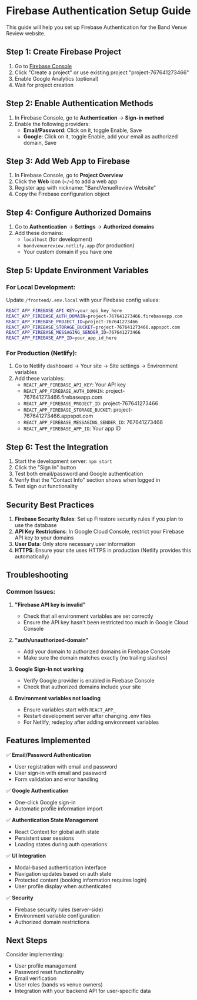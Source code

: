 # Firebase Authentication Setup Guide

This guide will help you set up Firebase Authentication for the Band Venue Review website.

## Step 1: Create Firebase Project

1. Go to [Firebase Console](https://console.firebase.google.com/)
2. Click "Create a project" or use existing project "project-767641273466"
3. Enable Google Analytics (optional)
4. Wait for project creation

## Step 2: Enable Authentication Methods

1. In Firebase Console, go to **Authentication** → **Sign-in method**
2. Enable the following providers:
   - **Email/Password**: Click on it, toggle Enable, Save
   - **Google**: Click on it, toggle Enable, add your email as authorized domain, Save

## Step 3: Add Web App to Firebase

1. In Firebase Console, go to **Project Overview**
2. Click the **Web** icon (`</>`) to add a web app
3. Register app with nickname: "BandVenueReview Website"
4. Copy the Firebase configuration object

## Step 4: Configure Authorized Domains

1. Go to **Authentication** → **Settings** → **Authorized domains**
2. Add these domains:
   - `localhost` (for development)
   - `bandvenuereview.netlify.app` (for production)
   - Your custom domain if you have one

## Step 5: Update Environment Variables

### For Local Development:
Update `/frontend/.env.local` with your Firebase config values:

```bash
REACT_APP_FIREBASE_API_KEY=your_api_key_here
REACT_APP_FIREBASE_AUTH_DOMAIN=project-767641273466.firebaseapp.com
REACT_APP_FIREBASE_PROJECT_ID=project-767641273466
REACT_APP_FIREBASE_STORAGE_BUCKET=project-767641273466.appspot.com
REACT_APP_FIREBASE_MESSAGING_SENDER_ID=767641273466
REACT_APP_FIREBASE_APP_ID=your_app_id_here
```

### For Production (Netlify):
1. Go to Netlify dashboard → Your site → Site settings → Environment variables
2. Add these variables:
   - `REACT_APP_FIREBASE_API_KEY`: Your API key
   - `REACT_APP_FIREBASE_AUTH_DOMAIN`: project-767641273466.firebaseapp.com
   - `REACT_APP_FIREBASE_PROJECT_ID`: project-767641273466
   - `REACT_APP_FIREBASE_STORAGE_BUCKET`: project-767641273466.appspot.com
   - `REACT_APP_FIREBASE_MESSAGING_SENDER_ID`: 767641273466
   - `REACT_APP_FIREBASE_APP_ID`: Your app ID

## Step 6: Test the Integration

1. Start the development server: `npm start`
2. Click the "Sign In" button
3. Test both email/password and Google authentication
4. Verify that the "Contact Info" section shows when logged in
5. Test sign out functionality

## Security Best Practices

1. **Firebase Security Rules**: Set up Firestore security rules if you plan to use the database
2. **API Key Restrictions**: In Google Cloud Console, restrict your Firebase API key to your domains
3. **User Data**: Only store necessary user information
4. **HTTPS**: Ensure your site uses HTTPS in production (Netlify provides this automatically)

## Troubleshooting

### Common Issues:

1. **"Firebase API key is invalid"**
   - Check that all environment variables are set correctly
   - Ensure the API key hasn't been restricted too much in Google Cloud Console

2. **"auth/unauthorized-domain"**
   - Add your domain to authorized domains in Firebase Console
   - Make sure the domain matches exactly (no trailing slashes)

3. **Google Sign-In not working**
   - Verify Google provider is enabled in Firebase Console
   - Check that authorized domains include your site

4. **Environment variables not loading**
   - Ensure variables start with `REACT_APP_`
   - Restart development server after changing .env files
   - For Netlify, redeploy after adding environment variables

## Features Implemented

✅ **Email/Password Authentication**
- User registration with email and password
- User sign-in with email and password
- Form validation and error handling

✅ **Google Authentication**
- One-click Google sign-in
- Automatic profile information import

✅ **Authentication State Management**
- React Context for global auth state
- Persistent user sessions
- Loading states during auth operations

✅ **UI Integration**
- Modal-based authentication interface
- Navigation updates based on auth state
- Protected content (booking information requires login)
- User profile display when authenticated

✅ **Security**
- Firebase security rules (server-side)
- Environment variable configuration
- Authorized domain restrictions

## Next Steps

Consider implementing:
- User profile management
- Password reset functionality
- Email verification
- User roles (bands vs venue owners)
- Integration with your backend API for user-specific data
